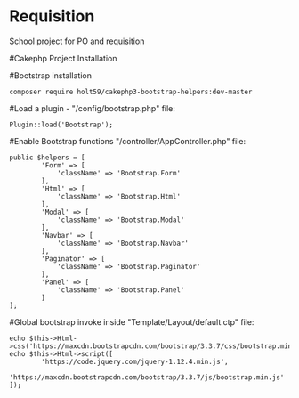 # Requisition
School project for PO and requisition 


#Cakephp Project Installation


#Bootstrap installation
    
    composer require holt59/cakephp3-bootstrap-helpers:dev-master

#Load a plugin - "/config/bootstrap.php" file:
    
    Plugin::load('Bootstrap');

#Enable Bootstrap functions "/controller/AppController.php" file:
	
    public $helpers = [
			'Form' => [
				'className' => 'Bootstrap.Form'
			],
			'Html' => [
				'className' => 'Bootstrap.Html'
			],
			'Modal' => [
				'className' => 'Bootstrap.Modal'
			],
			'Navbar' => [
				'className' => 'Bootstrap.Navbar'
			],
			'Paginator' => [
				'className' => 'Bootstrap.Paginator'
			],
			'Panel' => [
				'className' => 'Bootstrap.Panel'
			]
	];

#Global bootstrap invoke inside "Template/Layout/default.ctp" file:
	
    echo $this->Html->css('https://maxcdn.bootstrapcdn.com/bootstrap/3.3.7/css/bootstrap.min.css');
	echo $this->Html->script([
			'https://code.jquery.com/jquery-1.12.4.min.js',
			'https://maxcdn.bootstrapcdn.com/bootstrap/3.3.7/js/bootstrap.min.js'
	]);

